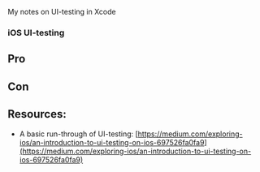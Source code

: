 My notes on UI-testing in Xcode <!--more-->

### iOS UI-testing

## Pro

## Con

## Resources:
- A basic run-through of UI-testing: [https://medium.com/exploring-ios/an-introduction-to-ui-testing-on-ios-697526fa0fa9](https://medium.com/exploring-ios/an-introduction-to-ui-testing-on-ios-697526fa0fa9) 
